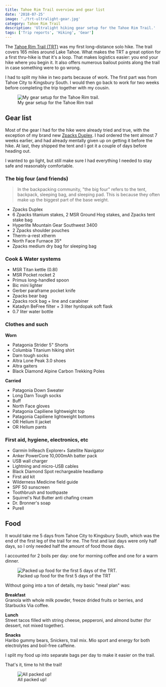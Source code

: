 ```yaml
---
title: Tahoe Rim Trail overview and gear list
date: '2018-07-25'
image: './trt-ultralight-gear.jpg'
category: Tahoe Rim Trail
description: 'Ultralight hiking gear setup for the Tahoe Rim Trail.'
tags: ['Trip reports', 'Hiking', 'Gear']
---
```


The [Tahoe Rim Trail (TRT)](https://tahoerimtrail.org/) was my first long-distance solo hike. The trail covers 165 miles around Lake Tahoe. What makes the TRT a great option for a first thru-hike is that it's a loop. That makes logistics easier: you end your hike where you begin it. It also offers numerous bailout points along the trail in case something were to go wrong.

I had to split my hike in two parts because of work. The first part was from Tahoe City to Kingsbury South. I would then go back to work for two weeks before completing the trip together with my cousin.

<figure>
  <img src="trt-ultralight-gear.jpg" alt="My gear setup for the Tahoe Rim trail.">
  <figcaption>My gear setup for the Tahoe Rim trail</figcaption>
</figure>

## Gear list

Most of the gear I had for the hike were already tried and true, with the exception of my brand new [Zpacks Duplex](http://www.zpacks.com/shelter/duplex.shtml). I had ordered the tent almost 7 weeks earlier, and had already mentally given up on getting it before the hike. At last, they shipped the tent and I got it a couple of days before heading out.

I wanted to go light, but still make sure I had everything I needed to stay safe and reasonably comfortable.

### The big four (and friends)

> In the backpacking community, "the big four" refers to the tent, backpack, sleeping bag, and sleeping pad. This is because they often make up the biggest part of the base weight.

- Zpacks Duplex
- 6 Zpacks titanium stakes, 2 MSR Ground Hog stakes, and Zpacks tent stake bag
- Hyperlite Mountain Gear Southwest 3400
- 2 Zpacks shoulder pouches
- Therm-a-rest xtherm
- North Face Furnace 35&deg;
- Zpacks medium dry bag for sleeping bag

### Cook & Water systems

- MSR Titan kettle (0.8l)
- MSR Pocket rocket 2
- Primus long-handled spoon
- Bic mini lighter
- Gerber paraframe pocket knife
- Zpacks bear bag
- Zpacks rock bag + line and carabiner
- Katadyn BeFree filter + 3 liter hyrdopak soft flask
- 0.7 liter water bottle

### Clothes and such

**Worn**

- Patagonia Strider 5" Shorts
- Columbia Titanium hiking shirt
- Darn tough socks
- Altra Lone Peak 3.0 shoes
- Altra gaiters
- Black Diamond Alpine Carbon Trekking Poles

**Carried**

- Patagonia Down Sweater
- Long Darn Tough socks
- Buff
- North Face gloves
- Patagonia Capiliene lightweight top
- Patagonia Capiliene lightweight bottoms
- OR Helium II jacket
- OR Helium pants

### First aid, hygiene, electronics, etc

- Garmin InReach Explorer+ Satellite Navigator
- Anker PowerCore 10,000mAh batter pack
- USB wall charger
- Lightning and micro-USB cables
- Black Diamond Spot rechargeable headlamp
- First aid kit
- Wilderness Medicine field guide
- SPF 50 sunscreen
- Toothbrush and toothpaste
- Squirrel's Nut Butter anti chafing cream
- Dr. Bronner's soap
- Purell

## Food

It would take me 5 days from Tahoe City to Kingsbury South, which was the end of the first leg of the trail for me. The first and last days were only half days, so I only needed half the amount of food those days.

I accounted for 2 boils per day: one for morning coffee and one for a warm dinner.

<figure>
  <img src="trt-food.jpg" alt="Packed up food for the first 5 days of the TRT.">
  <figcaption>Packed up food for the first 5 days of the TRT</figcaption>
</figure>

Without going into a ton of details, my basic "meal plan" was:

**Breakfast**\
Granola with whole milk powder, freeze drided fruits or berries, and Starbucks Via coffee.

**Lunch**\
Street tacos filled with string cheese, pepperoni, and almond butter (for dessert, not mixed together).

**Snacks**\
Haribo gummy bears, Snickers, trail mix. Mio sport and energy for both electrolytes and boil-free caffeine.

I split my food up into separate bags per day to make it easier on the trail.

That's it, time to hit the trail!

<figure>
  <img src="trt-pack.jpg" alt="All packed up!">
  <figcaption>All packed up!</figcaption>
</figure>
